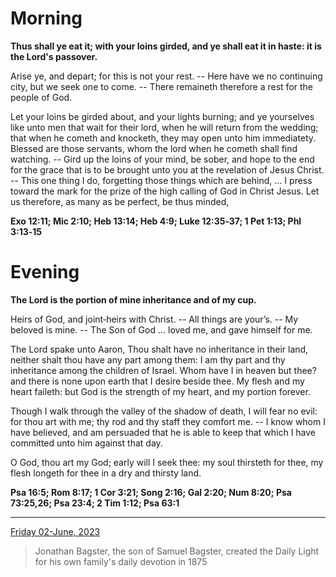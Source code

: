 # Morning

**Thus shall ye eat it; with your loins girded, and ye shall eat it in haste: it is the Lord's passover.**
 
Arise ye, and depart; for this is not your rest. -- Here have we no continuing city, but we seek one to come. -- There remaineth therefore a rest for the people of God.
 
Let your loins be girded about, and your lights burning; and ye yourselves like unto men that wait for their lord, when he will return from the wedding; that when he cometh and knocketh, they may open unto him immediatety. Blessed are those servants, whom the lord when he cometh shall find watching. -- Gird up the loins of your mind, be sober, and hope to the end for the grace that is to be brought unto you at the revelation of Jesus Christ. -- This one thing I do, forgetting those things which are behind, ... I press toward the mark for the prize of the high calling of God in Christ Jesus. Let us therefore, as many as be perfect, be thus minded,  

**Exo 12:11; Mic 2:10; Heb 13:14; Heb 4:9; Luke 12:35‑37; 1 Pet 1:13; Phl 3:13‑15**

# Evening

**The Lord is the portion of mine inheritance and of my cup.**
 
Heirs of God, and joint‑heirs with Christ. -- All things are your’s. -- My beloved is mine. -- The Son of God ... loved me, and gave himself for me.
 
The Lord spake unto Aaron, Thou shalt have no inheritance in their land, neither shalt thou have any part among them: I am thy part and thy inheritance among the children of Israel. Whom have I in heaven but thee? and there is none upon earth that I desire beside thee. My flesh and my heart faileth: but God is the strength of my heart, and my portion forever.
 
Though I walk through the valley of the shadow of death, I will fear no evil: for thou art with me; thy rod and thy staff they comfort me. -- I know whom I have believed, and am persuaded that he is able to keep that which I have committed unto him against that day.
 
O God, thou art my God; early will I seek thee: my soul thirsteth for thee, my flesh longeth for thee in a dry and thirsty land.  

**Psa 16:5; Rom 8:17; 1 Cor 3:21; Song 2:16; Gal 2:20; Num 8:20; Psa 73:25,26; Psa 23:4; 2 Tim 1:12; Psa 63:1**

---

[Friday 02-June, 2023](https://t.me/s/daily_light)

> Jonathan Bagster, the son of Samuel Bagster, created the Daily Light for his own family's daily devotion in 1875

